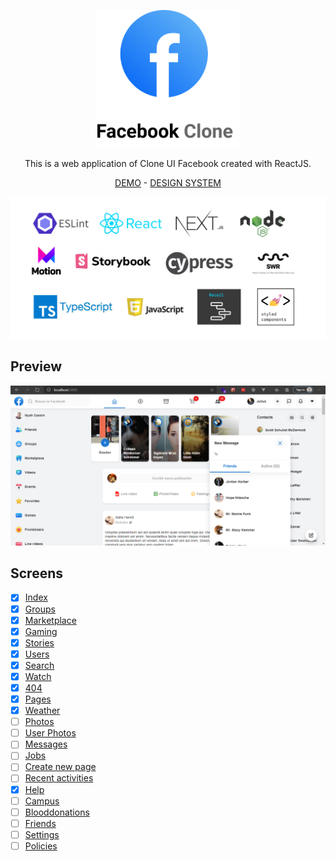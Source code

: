 <p align="center">
    <img src="./facebook-logo.png" width="230px"/>
</p> 

<p align="center"> This is a web application of Clone UI Facebook created with ReactJS. </p>

<p align="center"> 
    <a href="https://facebook-clone-dev.vercel.app" >DEMO</a> - 
    <a href="https://facebook-clone-design-system.netlify.app/" >DESIGN SYSTEM</a> 
</p>

<p align="center">
    <img src="./stack.png" width="580px"/>
</p> 


## Preview

![preview image](./preview.PNG)

## Screens

- [x] [Index](https://facebook-clone-dev.vercel.app)
- [x] [Groups](https://facebook-clone-dev.vercel.app/groups)
- [x] [Marketplace](https://facebook-clone-dev.vercel.app/marketplace)
- [x] [Gaming](https://facebook-clone-dev.vercel.app/gaming)
- [x] [Stories](https://facebook-clone-dev.vercel.app/stories)
- [x] [Users](https://facebook-clone-dev.vercel.app/users/1)
- [x] [Search](https://facebook-clone-dev.vercel.app/search)
- [x] [Watch](https://facebook-clone-dev.vercel.app/watch)
- [x] [404](https://facebook-clone-dev.vercel.app/404)
- [x] [Pages](https://facebook-clone-dev.vercel.app/pages)
- [x] [Weather](https://facebook-clone-dev.vercel.app/weather)
- [ ] [Photos](https://facebook-clone-dev.vercel.app/photos/1)
- [ ] [User Photos](https://facebook-clone-dev.vercel.app/users/1/photos)
- [ ] [Messages](https://facebook-clone-dev.vercel.app/messages/1)
- [ ] [Jobs](https://facebook-clone-dev.vercel.app/jobs)
- [ ] [Create new page](https://facebook-clone-dev.vercel.app/create-page)
- [ ] [Recent activities](https://facebook-clone-dev.vercel.app/recent-activities)
- [x] [Help](https://facebook-clone-dev.vercel.app/help)
- [ ] [Campus](https://facebook-clone-dev.vercel.app/campus)
- [ ] [Blooddonations](https://facebook-clone-dev.vercel.app/blooddonations)
- [ ] [Friends](https://facebook-clone-dev.vercel.app/friends)
- [ ] [Settings](https://facebook-clone-dev.vercel.app/settings)
- [ ] [Policies](https://facebook-clone-dev.vercel.app/policies)
